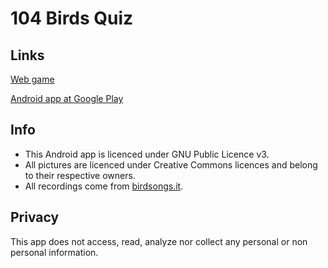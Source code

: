 # 104 Birds Quiz

## Links

[Web game](http://104birdsquiz.project104.net)

[Android app at Google Play](https://play.google.com/store/apps/details?id=net.project104.civyshkbirds)

## Info

* This Android app is licenced under GNU Public Licence v3.
* All pictures are licenced under Creative Commons licences and belong to their respective owners.
* All recordings come from [birdsongs.it](http://www.birdsongs.it/).

## Privacy

This app does not access, read, analyze nor collect any personal or non personal information.
